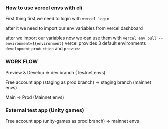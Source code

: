 ### How to use vercel envs with cli

First thing first we need to login with `vercel login`

after it we need to import our env variables from vercel dashboard

after we import our variables now we can use them with `vercel env pull --environment=${environment}` vercel provides 3 default environments `development` `production` and `preview`


### WORK FLOW

Preview & Develop => dev branch (Testnet envs)

Free account app (staging as prod branch) => staging branch (mainnet envs)

Main => Prod (Mainnet envs)

### External test app (Unity games)

Free account app (unity-games as prod branch) => mainnet envs





